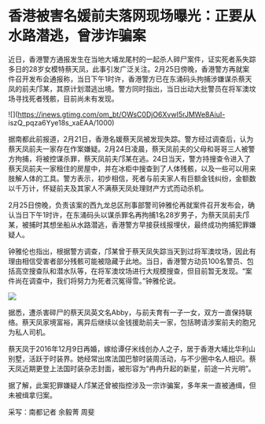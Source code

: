 # 香港被害名媛前夫落网现场曝光：正要从水路潜逃，曾涉诈骗案

近日，香港警方通报发生在当地大埔龙尾村的一起杀人碎尸案件，证实死者系失踪多日的28岁女模特蔡天凤，此事引发广泛关注。2月25日傍晚，香港警方再就案件召开发布会通报称，当日下午1时许，香港警方已在东涌码头拘捕涉嫌谋杀蔡天凤的前夫邝某，其原计划潜逃出境。警方同时指出，当日出动大批警员在将军澳坟场寻找死者残骸，目前尚未有发现。

![](https://inews.gtimg.com/om_bt/OWsC0DjO6XvwI5rJMWe8AiuI-
iszQ_pqza6Yye18s_xaEAA/1000)

据南都此前报道，2月21日，香港名媛蔡天凤被发现失踪。警方经过调查后，认为蔡天凤前夫一家存在作案嫌疑。2月24日凌晨，蔡天凤前夫的父母和哥哥三人被警方拘捕，将被控谋杀罪，蔡天凤前夫邝某在逃。24日当天，警方持搜查令进入了蔡天凤前夫一家租住的房屋中，并在冰柜中搜查到了人体残骸，以及一些可以用来肢解人体的工具。警方表示，初步相信，死者与前夫家人有巨额金钱纠纷，金额数以千万计，怀疑前夫及其家人不满蔡天凤处理财产方式而动杀机。

2月25日傍晚，负责该案的西九龙总区刑事部警司钟雅伦再就案件召开发布会，确认当日下午1时许，在东涌码头以谋杀罪名再拘捕1名28岁男子，为蔡天凤前夫邝某，被捕时其想坐船从水路潜逃，香港警方早接获线报埋伏，最终成功拘捕犯罪嫌疑人。

钟雅伦也指出，根据警方调查，邝某曾于蔡天凤失踪当天到过将军澳坟场，因此有理由相信受害者部分残骸可能被隐藏于此地。当日，香港警方动员100名警员、包括高空搜查队和潜水队等，在将军澳坟场进行大规模搜查，但目前暂无发现。“案件尚在调查中，我们将努力为死者沉冤得雪。”钟雅伦说。

![](https://inews.gtimg.com/om_bt/O89s6zWZO_c8ed1YS2UU7I8lt1qse_QiroKSbzlpE3QMQAA/1000)

据悉，遭杀害碎尸的蔡天凤英文名Abby，与前夫育有一子一女，双方一直保持联络。蔡天凤家境富裕，离异后继续以金钱援助前夫一家，包括聘请涉案前夫的胞兄为私人司机。

蔡天凤于2016年12月9日再婚，嫁给谭仔米线创办人之子，居于香港大埔比华利山别墅，活跃于时装界。她经常出席法国巴黎时装周活动，与不少圈中名人相识。蔡天凤近期更登上法国时装杂志封面，被形容为“冉冉升起的新星，前途一片光明”。

据了解，此案犯罪嫌疑人邝某还曾被指控涉及一宗诈骗案，多年来一直被通缉，但未被缉拿归案。

采写：南都记者 余毅菁 周斐


